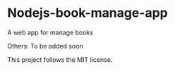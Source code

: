 # Nodejs-book-manage-app
A web app for manage books

Others: To be added soon

This project follows the MIT license.
